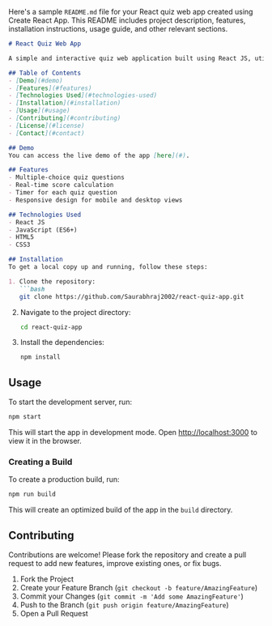 Here's a sample `README.md` file for your React quiz web app created using Create React App. This README includes project description, features, installation instructions, usage guide, and other relevant sections.

```markdown
# React Quiz Web App

A simple and interactive quiz web application built using React JS, utilizing the `useState` and `useEffect` hooks for state management and side effects.

## Table of Contents
- [Demo](#demo)
- [Features](#features)
- [Technologies Used](#technologies-used)
- [Installation](#installation)
- [Usage](#usage)
- [Contributing](#contributing)
- [License](#license)
- [Contact](#contact)

## Demo
You can access the live demo of the app [here](#).

## Features
- Multiple-choice quiz questions
- Real-time score calculation
- Timer for each quiz question
- Responsive design for mobile and desktop views

## Technologies Used
- React JS
- JavaScript (ES6+)
- HTML5
- CSS3

## Installation
To get a local copy up and running, follow these steps:

1. Clone the repository:
   ```bash
   git clone https://github.com/Saurabhraj2002/react-quiz-app.git
   ```

2. Navigate to the project directory:
   ```bash
   cd react-quiz-app
   ```

3. Install the dependencies:
   ```bash
   npm install
   ```

## Usage
To start the development server, run:
```bash
npm start
```
This will start the app in development mode. Open [http://localhost:3000](http://localhost:3000) to view it in the browser.

### Creating a Build
To create a production build, run:
```bash
npm run build
```
This will create an optimized build of the app in the `build` directory.

## Contributing
Contributions are welcome! Please fork the repository and create a pull request to add new features, improve existing ones, or fix bugs.

1. Fork the Project
2. Create your Feature Branch (`git checkout -b feature/AmazingFeature`)
3. Commit your Changes (`git commit -m 'Add some AmazingFeature'`)
4. Push to the Branch (`git push origin feature/AmazingFeature`)
5. Open a Pull Request






